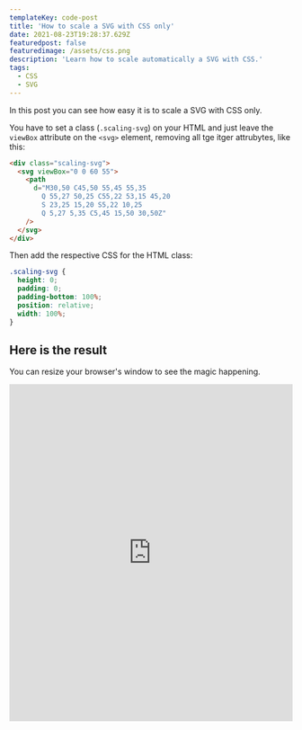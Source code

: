```yaml
---
templateKey: code-post
title: 'How to scale a SVG with CSS only'
date: 2021-08-23T19:28:37.629Z
featuredpost: false
featuredimage: /assets/css.png
description: 'Learn how to scale automatically a SVG with CSS.'
tags:
  - CSS
  - SVG
---
```


In this post you can see how easy it is to scale a SVG with CSS only.

You have to set a class (`.scaling-svg`) on your HTML and just leave the `viewBox` attribute on the `<svg>` element, removing all tge itger attrubytes, like this:

```html
<div class="scaling-svg">
  <svg viewBox="0 0 60 55">
    <path
      d="M30,50 C45,50 55,45 55,35
        Q 55,27 50,25 C55,22 53,15 45,20
        S 23,25 15,20 S5,22 10,25
        Q 5,27 5,35 C5,45 15,50 30,50Z"
    />
  </svg>
</div>
```

Then add the respective CSS for the HTML class:

```css
.scaling-svg {
  height: 0;
  padding: 0;
  padding-bottom: 100%;
  position: relative;
  width: 100%;
}
```

## Here is the result

You can resize your browser's window to see the magic happening.

<iframe src="https://codepen.io/ositaka/full/MWmwWeP" frameborder="0" allowfullscreen="false" width="100%" height="600px"></iframe>
